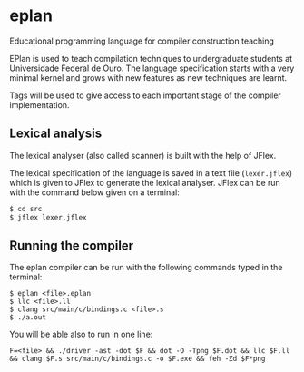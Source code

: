 # eplan
Educational programming language for compiler construction teaching

EPlan is used to teach compilation techniques to undergraduate
students at Universidade Federal de Ouro. The language specification
starts with a very minimal kernel and grows with new features as new
techniques are learnt.

Tags will be used to give access to each important stage of the
compiler implementation.

## Lexical analysis

The lexical analyser (also called scanner) is built with the help of
JFlex.

The lexical specification of the language is saved in a text file
(`lexer.jflex`) which is given to JFlex to generate the lexical
analyser. JFlex can be run with the command below given on a terminal:

``` sh
$ cd src
$ jflex lexer.jflex
```

## Running the compiler

The eplan compiler can be run with the following commands typed in the terminal:

```
$ eplan <file>.eplan
$ llc <file>.ll
$ clang src/main/c/bindings.c <file>.s
$ ./a.out
```

You will be able also to run in one line:
```
F=<file> && ./driver -ast -dot $F && dot -O -Tpng $F.dot && llc $F.ll && clang $F.s src/main/c/bindings.c -o $F.exe && feh -Zd $F*png
```
